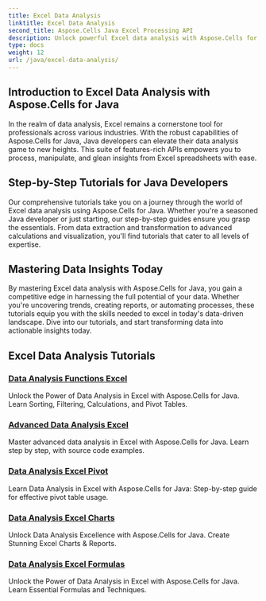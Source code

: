 ```yaml
---
title: Excel Data Analysis
linktitle: Excel Data Analysis
second_title: Aspose.Cells Java Excel Processing API
description: Unlock powerful Excel data analysis with Aspose.Cells for Java. Explore step-by-step tutorials for Java developers. Master data insights today. 
type: docs
weight: 12
url: /java/excel-data-analysis/
---
```


## Introduction to Excel Data Analysis with Aspose.Cells for Java

In the realm of data analysis, Excel remains a cornerstone tool for professionals across various industries. With the robust capabilities of Aspose.Cells for Java, Java developers can elevate their data analysis game to new heights. This suite of features-rich APIs empowers you to process, manipulate, and glean insights from Excel spreadsheets with ease.

## Step-by-Step Tutorials for Java Developers

Our comprehensive tutorials take you on a journey through the world of Excel data analysis using Aspose.Cells for Java. Whether you're a seasoned Java developer or just starting, our step-by-step guides ensure you grasp the essentials. From data extraction and transformation to advanced calculations and visualization, you'll find tutorials that cater to all levels of expertise.

## Mastering Data Insights Today

By mastering Excel data analysis with Aspose.Cells for Java, you gain a competitive edge in harnessing the full potential of your data. Whether you're uncovering trends, creating reports, or automating processes, these tutorials equip you with the skills needed to excel in today's data-driven landscape. Dive into our tutorials, and start transforming data into actionable insights today.

## Excel Data Analysis Tutorials
### [Data Analysis Functions Excel](./data-analysis-functions-excel/)
Unlock the Power of Data Analysis in Excel with Aspose.Cells for Java. Learn Sorting, Filtering, Calculations, and Pivot Tables.
### [Advanced Data Analysis Excel](./advanced-data-analysis-excel/)
Master advanced data analysis in Excel with Aspose.Cells for Java. Learn step by step, with source code examples.
### [Data Analysis Excel Pivot](./data-analysis-excel-pivot/)
Learn Data Analysis in Excel with Aspose.Cells for Java: Step-by-step guide for effective pivot table usage.
### [Data Analysis Excel Charts](./data-analysis-excel-charts/)
Unlock Data Analysis Excellence with Aspose.Cells for Java. Create Stunning Excel Charts & Reports.
### [Data Analysis Excel Formulas](./data-analysis-excel-formulas/)
Unlock the Power of Data Analysis in Excel with Aspose.Cells for Java. Learn Essential Formulas and Techniques.
